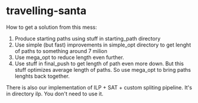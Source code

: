 travelling-santa
================

How to get a solution from this mess:

1. Produce starting paths using stuff in starting\_path directory
2. Use simple (but fast) improvements in simple\_opt directory to get lenght of paths to something
around 7 milion
3. Use mega\_opt to reduce length even further. 
4. Use stuff in final\_push to get length of path even more down. But this stuff optimizes average
length of paths. So use mega\_opt to bring paths lenghts back together.

There is also our implementation of ILP + SAT + custom spliting pipeline. It's in directory ilp. You
don't need to use it.

